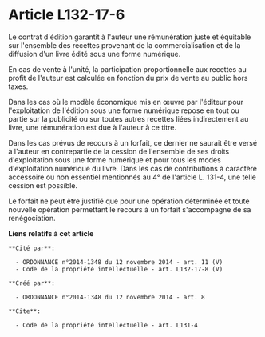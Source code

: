 # Article L132-17-6

Le contrat d'édition garantit à l'auteur une rémunération juste et équitable sur l'ensemble des recettes provenant de la
commercialisation et de la diffusion d'un livre édité sous une forme numérique. 

En cas de vente à l'unité, la participation proportionnelle aux recettes au profit de l'auteur est calculée en fonction du
prix de vente au public hors taxes. 

Dans les cas où le modèle économique mis en œuvre par l'éditeur pour l'exploitation de l'édition sous une forme numérique
repose en tout ou partie sur la publicité ou sur toutes autres recettes liées indirectement au livre, une rémunération est
due à l'auteur à ce titre. 

Dans les cas prévus de recours à un forfait, ce dernier ne saurait être versé à l'auteur en contrepartie de la cession de
l'ensemble de ses droits d'exploitation sous une forme numérique et pour tous les modes d'exploitation numérique du livre.
Dans les cas de contributions à caractère accessoire ou non essentiel mentionnés au 4° de l'article L. 131-4, une telle
cession est possible. 

Le forfait ne peut être justifié que pour une opération déterminée et toute nouvelle opération permettant le recours à un
forfait s'accompagne de sa renégociation.

**Liens relatifs à cet article**

	**Cité par**:

	  - ORDONNANCE n°2014-1348 du 12 novembre 2014 - art. 11 (V)
	  - Code de la propriété intellectuelle - art. L132-17-8 (V)

	**Créé par**:

	  - ORDONNANCE n°2014-1348 du 12 novembre 2014 - art. 8

	**Cite**:

	  - Code de la propriété intellectuelle - art. L131-4
